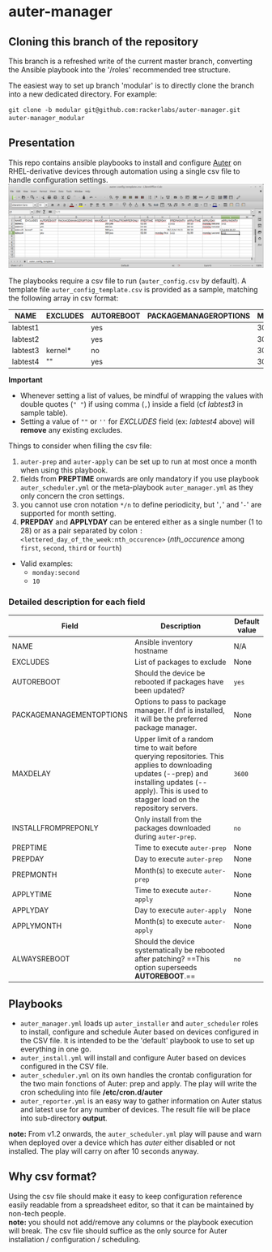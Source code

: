 # auter-manager

## Cloning this branch of the repository
This branch is a refreshed write of the current master branch, converting the Ansible playbook into the '/roles' recommended tree structure.

The easiest way to set up branch 'modular' is to directly clone the branch into a new dedicated directory.
For example:
```
git clone -b modular git@github.com:rackerlabs/auter-manager.git auter-manager_modular
```

## Presentation
This repo contains ansible playbooks to install and configure [Auter](https://github.com/rackerlabs/auter) on RHEL-derivative devices through automation using a single csv file to handle configuration settings.
![csv screenshot](auter_config_template.csv-LibreOffice_Calc.png)

The playbooks require a csv file to run (`auter_config.csv` by default). A template file `auter_config_template.csv` is provided as a sample, matching the following array in csv format:

| NAME | EXCLUDES | AUTOREBOOT | PACKAGEMANAGEROPTIONS | MAXDELAY | INSTALLFROMPREPONLY | PREPTIME | PREPDAY | PREPMONTH | APPLYTIME | APPLYDAY | APPLYMONTH | ALWAYSREBOOT |
| --- | --- | --- | --- | --- | --- | --- | --- | --- | --- | --- | --- | --- |
| labtest1 |  | yes |  | 300 | yes | 01:00 | 1 | 1-11 | 00:10 | monday:second | 1-11 | |
| labtest2 |  | yes |  | 300 | no | 01:00 | 1 |  | 00:10 | monday:second |  | |
| labtest3 | kernel\* | no |  | 300 | yes | 01:00 | 15 | "1,3,5,7,9,11" | 00:10 | 1 | "2,4,6,8,10,12" | yes |
| labtest4 | "" | yes |  | 300 | yes | 02:00 | monday:first | "1-11" | 01:00 | monday:second | 1-11 | yes |

**Important**
- Whenever setting a list of values, be mindful of wrapping the values with double quotes (`" "`) if using comma (`,`) inside a field (cf _labtest3_ in sample table).
- Setting a value of `""` or `''` for _EXCLUDES_ field (ex: _labtest4_ above) will **remove** any existing excludes.

Things to consider when filling the csv file:
1. `auter-prep` and `auter-apply` can be set up to run at most once a month when using this playbook.
1. fields from **PREPTIME** onwards are only mandatory if you use playbook `auter_scheduler.yml` or the meta-playbook `auter_manager.yml` as they only concern the cron settings.
1. you cannot use cron notation `*/n` to define periodicity, but '`,`' and '`-`' are supported for month setting.
1. **PREPDAY** and **APPLYDAY** can be entered either as a single number (1 to 28) or as a pair separated by colon `:`
`<lettered_day_of_the_week:nth_occurence>` (*nth_occurence* among `first`, `second`, `third` or `fourth`)
  * Valid examples:
    * `monday:second`
    * `10`

### Detailed description for each field

| Field | Description | Default value |
| --- | --- | --- |
| NAME | Ansible inventory hostname  | N/A |
| EXCLUDES | List of packages to exclude | None |
| AUTOREBOOT | Should the device be rebooted if packages have been updated? | `yes` |
| PACKAGEMANAGEMENTOPTIONS | Options to pass to package manager. If dnf is installed, it will be the preferred package manager. | None |
| MAXDELAY |  Upper limit of a random time to wait before querying repositories. This applies to downloading updates (--prep) and installing updates (--apply). This is used to stagger load on the repository servers. | `3600` |
| INSTALLFROMPREPONLY | Only install from the packages downloaded during `auter-prep`. | `no` |
| PREPTIME | Time to execute `auter-prep` | None |
| PREPDAY | Day to execute `auter-prep` | None |
| PREPMONTH | Month(s) to execute `auter-prep` | None |
| APPLYTIME | Time to execute `auter-apply` | None |
| APPLYDAY | Day to execute `auter-apply` | None |
| APPLYMONTH | Month(s) to execute `auter-apply` | None |
| ALWAYSREBOOT | Should the device systematically be rebooted after patching? ==This option superseeds **AUTOREBOOT**.==  | `no` |

## Playbooks
- `auter_manager.yml` loads up `auter_installer` and `auter_scheduler` roles to install, configure and schedule Auter based on devices configured in the CSV file. It is intended to be the 'default' playbook to use to set up everything in one go.
- `auter_install.yml` will install and configure Auter based on devices configured in the CSV file.
- `auter_scheduler.yml` on its own handles the crontab configuration for the two main fonctions of Auter: prep and apply. The play will write the cron scheduling into file **/etc/cron.d/auter**
- `auter_reporter.yml` is an easy way to gather information on Auter status and latest use for any number of devices. The result file will be place into sub-directory **output**.

**note:** From v1.2 onwards, the `auter_scheduler.yml` play will pause and warn when deployed over a device which has _auter_ either disabled or not installed. The play will carry on after 10 seconds anyway.

## Why csv format?
Using the csv file should make it easy to keep configuration reference easily readable from a spreadsheet editor, so that it can be maintained by non-tech people.  
**note:** you should not add/remove any columns or the playbook execution will break. The csv file should suffice as the only source for Auter installation / configuration / scheduling.

